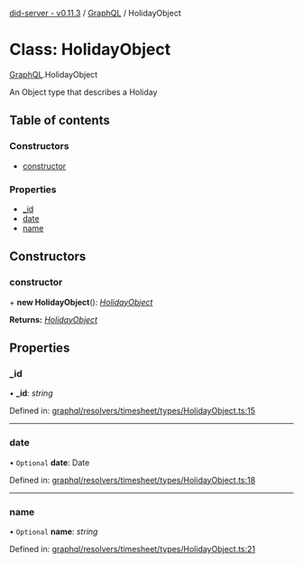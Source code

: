 [did-server - v0.11.3](../README.md) / [GraphQL](../modules/graphql.md) / HolidayObject

# Class: HolidayObject

[GraphQL](../modules/graphql.md).HolidayObject

An Object type that describes a Holiday

## Table of contents

### Constructors

- [constructor](graphql.holidayobject.md#constructor)

### Properties

- [\_id](graphql.holidayobject.md#_id)
- [date](graphql.holidayobject.md#date)
- [name](graphql.holidayobject.md#name)

## Constructors

### constructor

\+ **new HolidayObject**(): [*HolidayObject*](graphql.holidayobject.md)

**Returns:** [*HolidayObject*](graphql.holidayobject.md)

## Properties

### \_id

• **\_id**: *string*

Defined in: [graphql/resolvers/timesheet/types/HolidayObject.ts:15](https://github.com/Puzzlepart/did/blob/dev/server/graphql/resolvers/timesheet/types/HolidayObject.ts#L15)

___

### date

• `Optional` **date**: Date

Defined in: [graphql/resolvers/timesheet/types/HolidayObject.ts:18](https://github.com/Puzzlepart/did/blob/dev/server/graphql/resolvers/timesheet/types/HolidayObject.ts#L18)

___

### name

• `Optional` **name**: *string*

Defined in: [graphql/resolvers/timesheet/types/HolidayObject.ts:21](https://github.com/Puzzlepart/did/blob/dev/server/graphql/resolvers/timesheet/types/HolidayObject.ts#L21)
